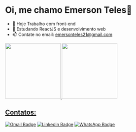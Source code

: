 # Oi, me chamo Emerson Teles👋

- 🔭 Hoje Trabalho com front-end
- 🌱 Estudando ReactJS e desenvolvimento web
- 📫 Contate no email: emersonteles21@gmail.com

<div>
  <a href="https://github.com/emersonteles"/>  
  <img height="180em" src="https://github-readme-stats.vercel.app/api?username=emersonteles&show_icons=true&theme=radical&count_private=true"/>
  <img height="180em" src="https://github-readme-stats.vercel.app/api/top-langs/?username=emersonteles&count_private=true&langs_count=4&layout=compact&show_icons=true&theme=radical&include-all-comits=tru" />
</div>

## Contatos:

[![Gmail Badge](https://img.shields.io/badge/-emersonteles21@gmail.com-c14438?style=flat-square&logo=Gmail&logoColor=white&link=mailto:emersonteles21@gmail.com)](mailto:emersonteles21@gmail.com)
[![Linkedin Badge](https://img.shields.io/badge/-EmersonTeles-blue?style=flat-square&logo=Linkedin&logoColor=white&link=https://www.linkedin.com/in/emersonteles/)](https://www.linkedin.com/in/EmersonTeles/)
[![WhatsApp Badge](https://img.shields.io/badge/-WhatsApp-green?style=flat-square&logo=WhatsApp&logoColor=white&link=https://api.whatsapp.com/send?phone=5561982015326)](https://api.whatsapp.com/send?phone=55619820153265&text=Ol%C3%A1%2C%20tudo%20bom%3F%20)
